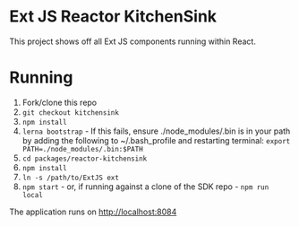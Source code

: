 # Ext JS Reactor KitchenSink

This project shows off all Ext JS components running within React.

# Running

1. Fork/clone this repo
2. `git checkout kitchensink`
3. `npm install`
4. `lerna bootstrap` - If this fails, ensure ./node_modules/.bin is in your path by adding the following to ~/.bash_profile and restarting terminal: `export PATH=./node_modules/.bin:$PATH`
5. `cd packages/reactor-kitchensink`
6. `npm install`
7. `ln -s /path/to/ExtJS ext`
8. `npm start`  - or, if running against a clone of the SDK repo - `npm run local`

The application runs on [http://localhost:8084](http://localhost:8084)

